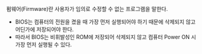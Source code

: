 펌웨어(Firmware)란 사용자가 임의로 수정할 수 없는 프로그램을 말한다.
- BIOS는 컴퓨터의 전원을 켰을 때 가장 먼저 실행되어야 하기 때문에 삭제되지 않고 어딘가에 저장되어야 한다.
- 따라서 BIOS는 비휘발성인 ROM에 저장되어 삭제되지 않고 컴퓨터 Power ON 시 가장 먼저 실행될 수 있다.